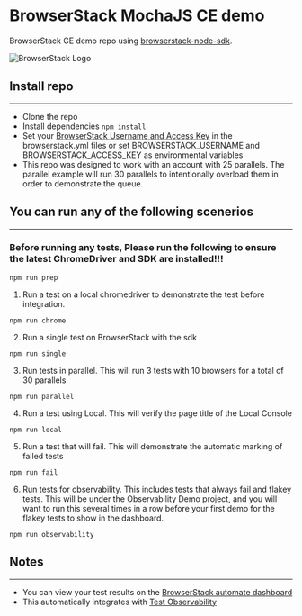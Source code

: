 # BrowserStack MochaJS CE demo

BrowserStack CE demo repo using [browserstack-node-sdk](https://www.npmjs.com/package/browserstack-node-sdk).

![BrowserStack Logo](https://d98b8t1nnulk5.cloudfront.net/production/images/layout/logo-header.png?1469004780)

## Install repo

---
- Clone the repo
- Install dependencies `npm install`
- Set your [BrowserStack Username and Access Key](https://www.browserstack.com/accounts/settings) in the browserstack.yml files or set BROWSERSTACK_USERNAME and BROWSERSTACK_ACCESS_KEY as environmental variables
- This repo was designed to work with an account with 25 parallels.  The parallel example will run 30 parallels to intentionally overload them in order to demonstrate the queue.

## You can run any of the following scenerios

---

### Before running any tests, Please run the following to ensure the latest ChromeDriver and SDK are installed!!!
```
npm run prep
```
1. Run a test on a local chromedriver to demonstrate the test before integration.
```
npm run chrome
```
2. Run a single test on BrowserStack with the sdk
```
npm run single
```
3.  Run tests in parallel.  This will run 3 tests with 10 browsers for a total of 30 parallels
```
npm run parallel
```
4. Run a test using Local.  This will verify the page title of the Local Console
```
npm run local
```
5. Run a test that will fail. This will demonstrate the automatic marking of failed tests
```
npm run fail
```
6. Run tests for observability. This includes tests that always fail and flakey tests.  This will be under the Observability Demo project, and you will want to run this several times in a row before your first demo for the flakey tests to show in the dashboard.
```
npm run observability
```

## Notes

---
- You can view your test results on the [BrowserStack automate dashboard](https://automate.browserstack.com)
- This automatically integrates with [Test Observability](https://observability.browserstack.com/)
  
